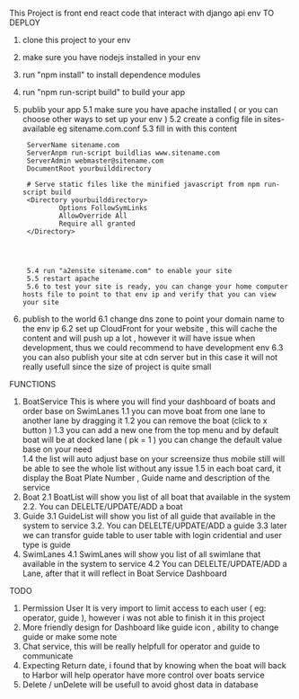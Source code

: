 This Project is front end react code that interact with django api env 
TO DEPLOY 
1. clone this project to your env 
2. make sure you have nodejs installed in your env 
3. run "npm install" to install dependence modules 
4. run "npm run-script build" to build your app 
5. publib your app 
        5.1 make sure you have apache installed ( or you can choose other ways to set up your env ) 
        5.2 create a config file in sites-available eg sitename.com.conf
        5.3 fill in with this content 


        ServerName sitename.com
        ServerAnpm run-script buildlias www.sitename.com
        ServerAdmin webmaster@sitename.com
        DocumentRoot yourbuilddirectory

        # Serve static files like the minified javascript from npm run-script build
        <Directory yourbuilddirectory>
                Options FollowSymLinks
                AllowOverride All
                Require all granted
        </Directory>




        5.4 run "a2ensite sitename.com" to enable your site 
        5.5 restart apache 
        5.6 to test your site is ready, you can change your home computer hosts file to point to that env ip and verify that you can view your site 
6. publish to the world
        6.1 change dns zone to point your domain name to the env ip 
        6.2 set up CloudFront  for your website , this will cache the content and will push up a lot , however it will have issue when development, thus we could recommend to have development env 
        6.3 you can also publish your site at cdn server but in this case it will not really usefull since the size of project is quite small 

FUNCTIONS 
1. BoatService
This is where you will find your dashboard of boats and order base on SwimLanes 
        1.1 you can move boat from one lane to another lane by dragging it 
        1.2 you can remove the boat (click to x button ) 
        1.3 you can add a new one from the top menu and by default boat will be at docked lane ( pk = 1 ) you can change the default value base on your need   
        1.4 the list will auto adjust base on your screensize thus mobile still will be able to see the whole list without any issue 
        1.5 in each boat card, it display the Boat Plate Number , Guide name and description of the service 
2. Boat 
        2.1 BoatList will show you list of all boat that available in the system 
        2.2. You can DELELTE/UPDATE/ADD a boat 
3. Guide
        3.1 GuideList will show you list of all guide that available in the system to service
        3.2. You can DELELTE/UPDATE/ADD a guide 
        3.3 later we can transfor guide table to user table with login cridential and user type is guide
4. SwimLanes
        4.1 SwimLanes will show you list of all swimlane that available in the system to service
        4.2 You can DELELTE/UPDATE/ADD a Lane, after that it will reflect in Boat Service Dashboard 

TODO
1. Permission User 
It is very import to limit access to each user ( eg: operator, guide ), however i was not able to finish it in this project 
2. More friendly design for Dashboard like guide icon , ability to change guide or make some note 
3. Chat service, this will be really helpfull for operator and guide to communicate 
4. Expecting Return date, i found that by knowing when the boat will back to Harbor will help operator have more control over boats service 
5. Delete / unDelete will be usefull to avoid ghost data in database 
